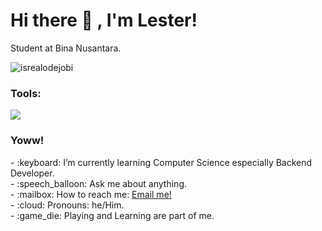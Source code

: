 # <summary><strong>Hi there :wave: , I'm Lester!</strong></summary>
Student at Bina Nusantara.
<p align="left"> <img src="https://komarev.com/ghpvc/?username=goonesmile&label=Profile%20views&color=0e75b6&style=flat" alt="isrealodejobi" />
</p>

### <summary><strong>Tools:</strong></summary>
<p>
    <img src="https://img.shields.io/badge/Text%20Editor-Visual%20Studio%20Code-blue?&logo=visual%20studio%20code&logoColor=blue" />
</p>

### <summary><strong>Yoww!</strong></summary>
<p>
    - :keyboard: I’m currently learning Computer Science especially Backend Developer. </br>
    - :speech_balloon: Ask me about anything.</br>
    - :mailbox: How to reach me: <a href="mailto:lesterxx0@gmail.com">Email me!</a>  </br>
    - :cloud: Pronouns: he/Him. </br>
    - :game_die: Playing and Learning are part of me. </br>
<p>
